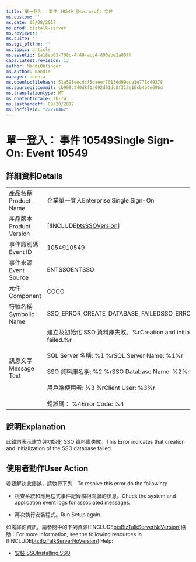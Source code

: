 ```yaml
---
title: 單一登入： 事件 10549 |Microsoft 文件
ms.custom: ''
ms.date: 06/08/2017
ms.prod: biztalk-server
ms.reviewer: ''
ms.suite: ''
ms.tgt_pltfrm: ''
ms.topic: article
ms.assetid: 1a18eb63-700c-4f49-acc4-890abe2a00ff
caps.latest.revision: 13
author: MandiOhlinger
ms.author: mandia
manager: anneta
ms.openlocfilehash: 51a59feecdcf5daeef7013dd99eca1e778d49278
ms.sourcegitcommit: cb908c540d8f1a692d01dc8f313e16cb4b4e696d
ms.translationtype: MT
ms.contentlocale: zh-TW
ms.lasthandoff: 09/20/2017
ms.locfileid: "22270462"
---
```

# <a name="single-sign-on-event-10549"></a><span data-ttu-id="51a80-102">單一登入： 事件 10549</span><span class="sxs-lookup"><span data-stu-id="51a80-102">Single Sign-On: Event 10549</span></span>
## <a name="details"></a><span data-ttu-id="51a80-103">詳細資料</span><span class="sxs-lookup"><span data-stu-id="51a80-103">Details</span></span>  
  
|||  
|-|-|  
|<span data-ttu-id="51a80-104">產品名稱</span><span class="sxs-lookup"><span data-stu-id="51a80-104">Product Name</span></span>|<span data-ttu-id="51a80-105">企業單一登入</span><span class="sxs-lookup"><span data-stu-id="51a80-105">Enterprise Single Sign-On</span></span>|  
|<span data-ttu-id="51a80-106">產品版本</span><span class="sxs-lookup"><span data-stu-id="51a80-106">Product Version</span></span>|[!INCLUDE[btsSSOVersion](../includes/btsssoversion-md.md)]|  
|<span data-ttu-id="51a80-107">事件識別碼</span><span class="sxs-lookup"><span data-stu-id="51a80-107">Event ID</span></span>|<span data-ttu-id="51a80-108">10549</span><span class="sxs-lookup"><span data-stu-id="51a80-108">10549</span></span>|  
|<span data-ttu-id="51a80-109">事件來源</span><span class="sxs-lookup"><span data-stu-id="51a80-109">Event Source</span></span>|<span data-ttu-id="51a80-110">ENTSSO</span><span class="sxs-lookup"><span data-stu-id="51a80-110">ENTSSO</span></span>|  
|<span data-ttu-id="51a80-111">元件</span><span class="sxs-lookup"><span data-stu-id="51a80-111">Component</span></span>|<span data-ttu-id="51a80-112">CO</span><span class="sxs-lookup"><span data-stu-id="51a80-112">CO</span></span>|  
|<span data-ttu-id="51a80-113">符號名稱</span><span class="sxs-lookup"><span data-stu-id="51a80-113">Symbolic Name</span></span>|<span data-ttu-id="51a80-114">SSO_ERROR_CREATE_DATABASE_FAILED</span><span class="sxs-lookup"><span data-stu-id="51a80-114">SSO_ERROR_CREATE_DATABASE_FAILED</span></span>|  
|<span data-ttu-id="51a80-115">訊息文字</span><span class="sxs-lookup"><span data-stu-id="51a80-115">Message Text</span></span>|<span data-ttu-id="51a80-116">建立及初始化 SSO 資料庫失敗。%r</span><span class="sxs-lookup"><span data-stu-id="51a80-116">Creation and initialization of the SSO database failed.%r</span></span><br /><br /> <span data-ttu-id="51a80-117">SQL Server 名稱: %1 %r</span><span class="sxs-lookup"><span data-stu-id="51a80-117">SQL Server Name: %1%r</span></span><br /><br /> <span data-ttu-id="51a80-118">SSO 資料庫名稱: %2 %r</span><span class="sxs-lookup"><span data-stu-id="51a80-118">SSO Database Name: %2%r</span></span><br /><br /> <span data-ttu-id="51a80-119">用戶端使用者: %3 %r</span><span class="sxs-lookup"><span data-stu-id="51a80-119">Client User: %3%r</span></span><br /><br /> <span data-ttu-id="51a80-120">錯誤碼： %4</span><span class="sxs-lookup"><span data-stu-id="51a80-120">Error Code: %4</span></span>|  
  
## <a name="explanation"></a><span data-ttu-id="51a80-121">說明</span><span class="sxs-lookup"><span data-stu-id="51a80-121">Explanation</span></span>  
 <span data-ttu-id="51a80-122">此錯誤表示建立與初始化 SSO 資料庫失敗。</span><span class="sxs-lookup"><span data-stu-id="51a80-122">This Error indicates that creation and initialization of the SSO database failed.</span></span>  
  
## <a name="user-action"></a><span data-ttu-id="51a80-123">使用者動作</span><span class="sxs-lookup"><span data-stu-id="51a80-123">User Action</span></span>  
 <span data-ttu-id="51a80-124">若要解決此錯誤，請執行下列：</span><span class="sxs-lookup"><span data-stu-id="51a80-124">To resolve this error do the following:</span></span>  
  
-   <span data-ttu-id="51a80-125">檢查系統和應用程式事件記錄檔相關聯的訊息。</span><span class="sxs-lookup"><span data-stu-id="51a80-125">Check the system and application event logs for associated messages.</span></span>  
  
-   <span data-ttu-id="51a80-126">再次執行安裝程式。</span><span class="sxs-lookup"><span data-stu-id="51a80-126">Run Setup again.</span></span>  
  
 <span data-ttu-id="51a80-127">如需詳細資訊，請參閱中的下列資源[!INCLUDE[btsBizTalkServerNoVersion](../includes/btsbiztalkservernoversion-md.md)]協助：</span><span class="sxs-lookup"><span data-stu-id="51a80-127">For more information, see the following resources in [!INCLUDE[btsBizTalkServerNoVersion](../includes/btsbiztalkservernoversion-md.md)] Help:</span></span>  
  
-   [<span data-ttu-id="51a80-128">安裝 SSO</span><span class="sxs-lookup"><span data-stu-id="51a80-128">Installing SSO</span></span>](../core/installing-sso.md)